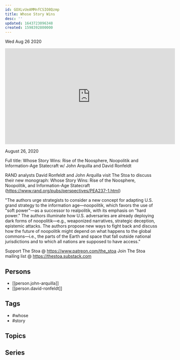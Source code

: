 ```yaml
---
id: GOXLvUeAMMnfCSIO8Qzmp
title: Whose Story Wins
desc: ''
updated: 1643723096348
created: 1598392800000
---
```





Wed Aug 26 2020

<iframe width="560" height="315" src="https://www.youtube.com/embed/CHl3gIslMVQ" title="Whose Story Wins w/ John Arquilla and David Ronfeldt" frameborder="0" allow="accelerometer; autoplay; clipboard-write; encrypted-media; gyroscope; picture-in-picture" allowfullscreen ></iframe>

August 26, 2020

Full title: Whose Story Wins: Rise of the Noosphere, Noopolitik and Information-Age Statecraft w/ John Arquilla and David Ronfeldt 

RAND analysts David Ronfeldt and John Arquilla visit The Stoa to discuss their new monograph: Whose Story Wins: Rise of the Noosphere, Noopolitik, and Information-Age Statecraft (https://www.rand.org/pubs/perspectives/PEA237-1.html)

"The authors urge strategists to consider a new concept for adapting U.S. grand strategy to the information age—noopolitik, which favors the use of "soft power"—as a successor to realpolitik, with its emphasis on "hard power." The authors illuminate how U.S. adversaries are already deploying dark forms of noopolitik—e.g., weaponized narratives, strategic deception, epistemic attacks. The authors propose new ways to fight back and discuss how the future of noopolitik might depend on what happens to the global commons—i.e., the parts of the Earth and space that fall outside national jurisdictions and to which all nations are supposed to have access."

Support The Stoa @ https://www.patreon.com/the_stoa
Join The Stoa mailing list @ https://thestoa.substack.com

## Persons

- [[person.john-arquilla]]
- [[person.david-ronfeldt]]

## Tags

- #whose
- #story

## Topics



## Series



